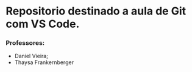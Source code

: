 # Repositorio destinado a aula de Git com VS Code.

### Professores:

- Daniel Vieira;
- Thaysa Frankernberger